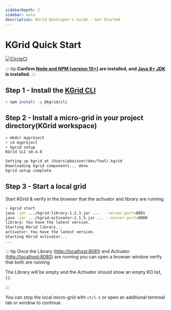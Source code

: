 ```yaml
---
sidebarDepth: 2
sidebar: auto
description: KGrid Developer's Guide - Get Started
---
```

# KGrid Quick Start

[![CircleCI](https://circleci.com/gh/kgrid/guides.svg?style=svg)](https://circleci.com/gh/kgrid/guides)

::: tip
**Confirm [Node and NPM (version 10+)](https://nodejs.org) are installed, and [Java 8+ JDK](https://www.oracle.com/technetwork/java/javase/downloads/index.html) is installed.**
:::

## Step 1 - Install the [KGrid CLI](https://kgrid.org/kgrid-cli)

```bash
> npm install -g @kgrid/cli
```

## Step 2 - Install a micro-grid in your project directory(KGrid workspace)

```bash
> mkdir myproject
> cd myproject
> kgrid setup
KGrid CLI v0.4.0

Setting up kgrid at /Users/pboisver/dev/foof/.kgrid
Downloading kgrid components... done
kgrid setup complete
```

## Step 3 - Start a local grid

Start KGrid & verify in the browser that the activator and library are running

```bash
> kgrid start
java -jar .../kgrid-library-1.2.3.jar ...  --server.port=8081
java -jar .../kgrid-activator-1.1.5.jar ... --server.port=8080
library: You have the latest version.
Starting KGrid library...
activator: You have the latest version.
Starting KGrid activator...
...
```

::: tip
Once the Library ([http://localhost:8081](http://localhost:8081)) and Activator ([http://localhost:8080](http://localhost:8080)) are running you can open a browser window verify that both are running

The Library will be empty and the Activator should show an empty KO list, `{}`.

:::

You can stop the local micro-grid with `ctrl-C` or open an additional terminal tab or window to continue.
